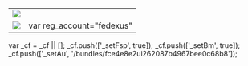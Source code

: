 |     |     |
| --- | --- |
| ![](//www.fedex.com/images/ascend/shared/spacer.gif) |     |
| ![](//www.fedex.com/images/ascend/shared/spacer.gif) | var reg\_account="fedexus" |

var \_cf = \_cf || \[\]; \_cf.push(\['\_setFsp', true\]); \_cf.push(\['\_setBm', true\]); \_cf.push(\['\_setAu', '/bundles/fce4e8e2ui262087b4967bee0c68b8'\]);